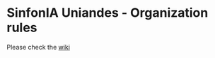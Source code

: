 # SinfonIA Uniandes - Organization rules
Please check the [wiki](https://github.com/SinfonIAUniandes/organization/wiki)

